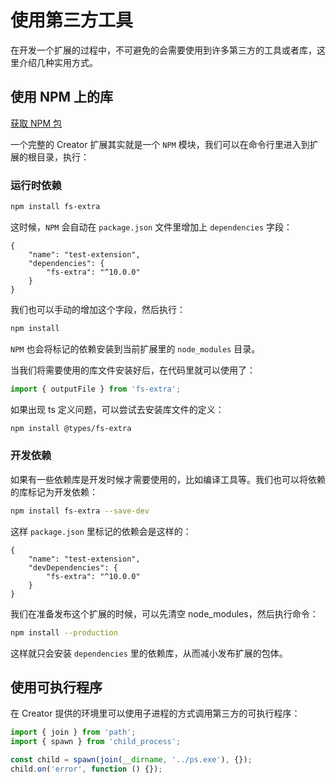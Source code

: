 # 使用第三方工具

在开发一个扩展的过程中，不可避免的会需要使用到许多第三方的工具或者库，这里介绍几种实用方式。

## 使用 NPM 上的库

[获取 NPM 包](../scripting/modules/config.md)

一个完整的 Creator 扩展其实就是一个 `NPM` 模块，我们可以在命令行里进入到扩展的根目录，执行：

### 运行时依赖

```bash
npm install fs-extra
```

这时候，`NPM` 会自动在 `package.json` 文件里增加上 `dependencies` 字段：

```json5
{
    "name": "test-extension",
    "dependencies": {
        "fs-extra": "^10.0.0"
    }
}
```

我们也可以手动的增加这个字段，然后执行：

```bash
npm install
```

`NPM` 也会将标记的依赖安装到当前扩展里的 `node_modules` 目录。

当我们将需要使用的库文件安装好后，在代码里就可以使用了：

```ts
import { outputFile } from 'fs-extra';
```

如果出现 ts 定义问题，可以尝试去安装库文件的定义：

```bash
npm install @types/fs-extra
```

### 开发依赖

如果有一些依赖库是开发时候才需要使用的，比如编译工具等。我们也可以将依赖的库标记为开发依赖：

```bash
npm install fs-extra --save-dev
```

这样 `package.json` 里标记的依赖会是这样的：

```json5
{
    "name": "test-extension",
    "devDependencies": {
        "fs-extra": "^10.0.0"
    }
}
```

我们在准备发布这个扩展的时候，可以先清空 node_modules，然后执行命令：

```bash
npm install --production
```

这样就只会安装 `dependencies` 里的依赖库，从而减小发布扩展的包体。

## 使用可执行程序

在 Creator 提供的环境里可以使用子进程的方式调用第三方的可执行程序：

```typescript
import { join } from 'path';
import { spawn } from 'child_process';

const child = spawn(join(__dirname, '../ps.exe'), {});
child.on('error', function () {});
```

